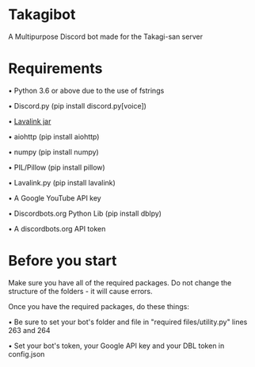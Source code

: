 # Takagibot
A Multipurpose Discord bot made for the Takagi-san server

# Requirements
• Python 3.6 or above due to the use of fstrings

• Discord.py (pip install discord.py[voice]) 

• [Lavalink jar](https://github.com/Frederikam/Lavalink/releases)

• aiohttp (pip install aiohttp)

• numpy (pip install numpy)

• PIL/Pillow (pip install pillow)

• Lavalink.py (pip install lavalink)

• A Google YouTube API key

• Discordbots.org Python Lib (pip install dblpy)

• A discordbots.org API token


# Before you start
Make sure you have all of the required packages. Do not change the structure of the folders - it will cause errors.

Once you have the required packages, do these things:

• Be sure to set your bot's folder and file in "required files/utility.py" lines 263 and 264

• Set your bot's token, your Google API key and your DBL token in config.json


